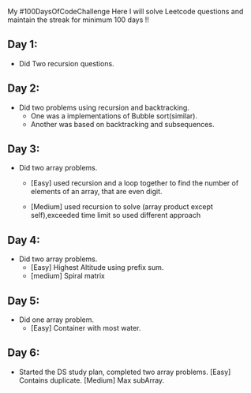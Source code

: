 My #100DaysOfCodeChallenge 
Here I will solve Leetcode questions and maintain the streak for minimum 100 days !!

## Day 1:
- Did Two recursion questions.

## Day 2:
- Did two problems using recursion and backtracking.
	- One was a implementations of Bubble sort(similar).
	- Another was based on backtracking and subsequences.

## Day 3:
- Did two array problems.
	- [Easy] used recursion and a loop together to find the number of elements of an array, that are even digit.

	- [Medium] used recursion to solve (array product except self),exceeded time limit so used different approach

## Day 4:
- Did two array problems.
	- [Easy] Highest Altitude using prefix sum.
	- [medium] Spiral matrix

## Day 5:
- Did one array problem.
	- [Easy] Container with most water.

## Day 6:
- Started the DS study plan, completed two array problems.
	[Easy] Contains duplicate.
	[Medium] Max subArray.

